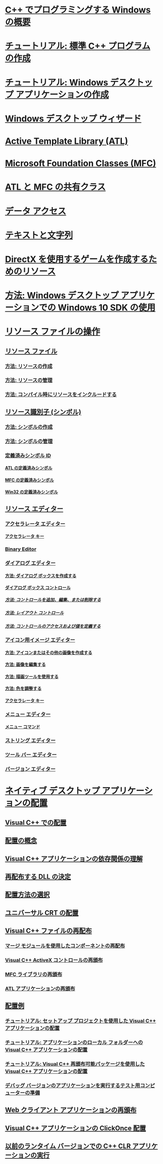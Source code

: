 # [C++ でプログラミングする Windows の概要](overview-of-windows-programming-in-cpp.md)
# [チュートリアル: 標準 C++ プログラムの作成](walkthrough-creating-a-standard-cpp-program-cpp.md)
# [チュートリアル: Windows デスクトップ アプリケーションの作成](walkthrough-creating-windows-desktop-applications-cpp.md)
# [Windows デスクトップ ウィザード](win32-application-wizard.md)
# [Active Template Library (ATL)](../atl/atl-com-desktop-components.md)
# [Microsoft Foundation Classes (MFC)](../mfc/mfc-desktop-applications.md)
# [ATL と MFC の共有クラス](../atl-mfc-shared/TOC.md)
# [データ アクセス](../data/data-access-in-cpp.md)
# [テキストと文字列](../text/text-and-strings-in-visual-cpp.md)
# [DirectX を使用するゲームを作成するためのリソース](resources-for-creating-a-game-using-directx.md)
# [方法: Windows デスクトップ アプリケーションでの Windows 10 SDK の使用](how-to-use-the-windows-10-sdk-in-a-windows-desktop-application.md)
# [リソース ファイルの操作](working-with-resource-files.md)
## [リソース ファイル](resource-files-visual-studio.md)
### [方法: リソースの作成](how-to-create-a-resource-script-file.md)
### [方法: リソースの管理](how-to-copy-resources.md)
### [方法: コンパイル時にリソースをインクルードする](how-to-include-resources-at-compile-time.md)
## [リソース識別子 (シンボル)](symbols-resource-identifiers.md)
### [方法: シンボルの作成](creating-new-symbols.md)
### [方法: シンボルの管理](changing-a-symbol-or-symbol-name-id.md)
### [定義済みシンボル ID](predefined-symbol-ids.md)
#### [ATL の定義済みシンボル](atl-predefined-symbols.md)
#### [MFC の定義済みシンボル](mfc-predefined-symbols.md)
#### [Win32 の定義済みシンボル](win32-predefined-symbols.md)
## [リソース エディター](resource-editors.md)
### [アクセラレータ エディター](accelerator-editor.md)
#### [アクセラレータ キー](predefined-accelerator-keys.md)
### [Binary Editor](binary-editor.md)
### [ダイアログ エディター](dialog-editor.md)
#### [方法: ダイアログ ボックスを作成する](creating-a-new-dialog-box.md)
#### [ダイアログ ボックス コントロール](controls-in-dialog-boxes.md)
##### [方法: コントロールを追加、編集、または削除する](adding-editing-or-deleting-controls.md)
##### [方法: レイアウト コントロール](arrangement-of-controls-on-dialog-boxes.md)
##### [方法: コントロールのアクセスおよび値を定義する](defining-mnemonics-access-keys.md)
### [アイコン用イメージ エディター](image-editor-for-icons.md)
#### [方法: アイコンまたはその他の画像を作成する](creating-an-icon-or-other-image-image-editor-for-icons.md)
#### [方法: 画像を編集する](selecting-an-area-of-an-image-image-editor-for-icons.md)
#### [方法: 描画ツールを使用する](using-a-drawing-tool-image-editor-for-icons.md)
#### [方法: 色を調整する](working-with-color-image-editor-for-icons.md)
#### [アクセラレータ キー](accelerator-keys-image-editor-for-icons.md)
### [メニュー エディター](menu-editor.md)
#### [メニュー コマンド](menu-command-properties.md)
### [ストリング エディター](string-editor.md)
### [ツール バー エディター](toolbar-editor.md)
### [バージョン エディター](version-information-editor.md)
# [ネイティブ デスクトップ アプリケーションの配置](deploying-native-desktop-applications-visual-cpp.md)
## [Visual C++ での配置](deployment-in-visual-cpp.md)
## [配置の概念](deployment-concepts.md)
## [Visual C++ アプリケーションの依存関係の理解](understanding-the-dependencies-of-a-visual-cpp-application.md)
## [再配布する DLL の決定](determining-which-dlls-to-redistribute.md)
## [配置方法の選択](choosing-a-deployment-method.md)
## [ユニバーサル CRT の配置](universal-crt-deployment.md)
## [Visual C++ ファイルの再配布](redistributing-visual-cpp-files.md)
### [マージ モジュールを使用したコンポーネントの再配布](redistributing-components-by-using-merge-modules.md)
### [Visual C++ ActiveX コントロールの再頒布](redistributing-visual-cpp-activex-controls.md)
### [MFC ライブラリの再頒布](redistributing-the-mfc-library.md)
### [ATL アプリケーションの再頒布](redistributing-an-atl-application.md)
## [配置例](deployment-examples.md)
### [チュートリアル: セットアップ プロジェクトを使用した Visual C++ アプリケーションの配置](walkthrough-deploying-a-visual-cpp-application-by-using-a-setup-project.md)
### [チュートリアル: アプリケーションのローカル フォルダーへの Visual C++ アプリケーションの配置](walkthrough-deploying-a-visual-cpp-application-to-an-application-local-folder.md)
### [チュートリアル: Visual C++ 再頒布可能パッケージを使用した Visual C++ アプリケーションの配置](deploying-visual-cpp-application-by-using-the-vcpp-redistributable-package.md)
### [デバッグ バージョンのアプリケーションを実行するテスト用コンピューターの準備](preparing-a-test-machine-to-run-a-debug-executable.md)
## [Web クライアント アプリケーションの再頒布](redistributing-web-client-applications.md)
## [Visual C++ アプリケーションの ClickOnce 配置](clickonce-deployment-for-visual-cpp-applications.md)
## [以前のランタイム バージョンでの C++ CLR アプリケーションの実行](running-a-cpp-clr-application-on-a-previous-runtime-version.md)
